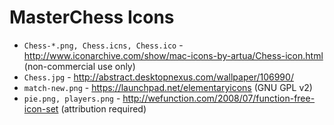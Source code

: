 MasterChess Icons
=================

* `Chess-*.png, Chess.icns, Chess.ico` - http://www.iconarchive.com/show/mac-icons-by-artua/Chess-icon.html (non-commercial use only)
* `Chess.jpg` - http://abstract.desktopnexus.com/wallpaper/106990/
* `match-new.png` - https://launchpad.net/elementaryicons (GNU GPL v2)
* `pie.png, players.png` - http://wefunction.com/2008/07/function-free-icon-set (attribution required)